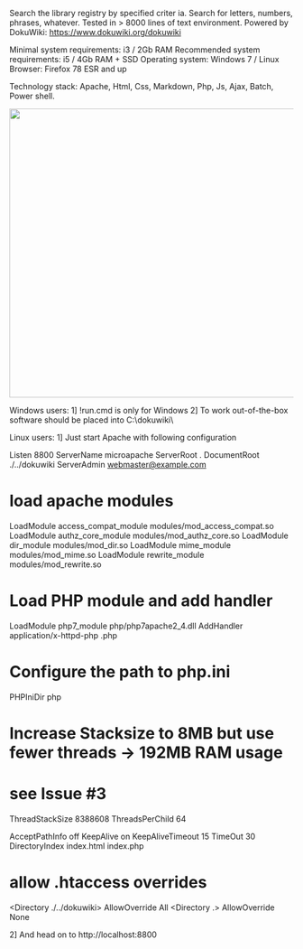 ﻿Search the library registry by specified criter
 ia.
Search for letters, numbers, phrases, whatever.
Tested in > 8000 lines of text environment.
Powered by DokuWiki:
https://www.dokuwiki.org/dokuwiki 

Minimal system requirements: i3 / 2Gb RAM
Recommended system requirements: i5 / 4Gb RAM + SSD
Operating system: Windows 7 / Linux
Browser: Firefox 78 ESR and up

Technology stack: Apache, Html, Css, Markdown, Php, Js, Ajax, Batch, Power shell. 

<img src="https://cloud.disroot.org/s/aqGtJEsGsykqZGK/download/doku-wiki-searcher.png" width="512px"/>

Windows users:
1] !run.cmd is only for Windows
2] To work out-of-the-box software should be placed into C:\dokuwiki\

Linux users:
1] Just start Apache with following configuration


Listen 8800
ServerName microapache
ServerRoot .
DocumentRoot ./../dokuwiki
ServerAdmin webmaster@example.com

# load apache modules
LoadModule access_compat_module modules/mod_access_compat.so
LoadModule authz_core_module modules/mod_authz_core.so
LoadModule dir_module modules/mod_dir.so
LoadModule mime_module modules/mod_mime.so
LoadModule rewrite_module modules/mod_rewrite.so

# Load PHP module and add handler
LoadModule php7_module php/php7apache2_4.dll
AddHandler application/x-httpd-php .php

# Configure the path to php.ini
PHPIniDir php

# Increase Stacksize to 8MB but use fewer threads -> 192MB RAM usage
# see Issue #3
<IfModule mpm_winnt_module>
    ThreadStackSize 8388608
    ThreadsPerChild 64
</IfModule>

AcceptPathInfo off
KeepAlive on
KeepAliveTimeout 15
TimeOut 30
DirectoryIndex index.html index.php

# allow .htaccess overrides
<Directory ./../dokuwiki>
    AllowOverride All
</Directory>
<Directory .>
    AllowOverride None
</Directory>


2] And head on to http://localhost:8800 

